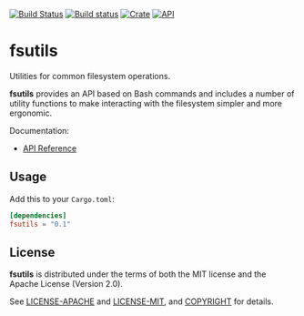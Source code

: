 [![Build Status](https://travis-ci.com/jaredforth/fsutils.svg?token=mH2pScYxqRkBEzpBQAu6&branch=master)](https://travis-ci.com/jaredforth/fsutils)
[![Build status](https://ci.appveyor.com/api/projects/status/w75cp0q4qr0hngf8?svg=true)](https://ci.appveyor.com/project/jaredforth/fsutils)
[![Crate](https://img.shields.io/crates/v/fsutils.svg)](https://crates.io/crates/fsutils)
[![API](https://docs.rs/fsutils/badge.svg)](https://docs.rs/fsutils)

# fsutils

Utilities for common filesystem operations.

**fsutils** provides an API based on Bash commands and includes a number
of utility functions to make interacting with the filesystem simpler and more ergonomic.

Documentation:
-   [API Reference](https://docs.rs/fsutils)


## Usage

Add this to your `Cargo.toml`:

```toml
[dependencies]
fsutils = "0.1"
```

## License

**fsutils** is distributed under the terms of both the MIT license and the
Apache License (Version 2.0).

See [LICENSE-APACHE](LICENSE-APACHE) and [LICENSE-MIT](LICENSE-MIT), and
[COPYRIGHT](COPYRIGHT) for details.
